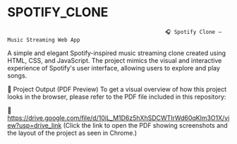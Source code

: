 # SPOTIFY_CLONE
                                                      🎧 Spotify Clone – Music Streaming Web App

A simple and elegant Spotify-inspired music streaming clone created using HTML, CSS, and JavaScript. The project mimics the visual and interactive experience of Spotify's user interface, allowing users to explore and play songs.


📄 Project Output (PDF Preview)
To get a visual overview of how this project looks in the browser, please refer to the PDF file included in this repository:

📎 https://drive.google.com/file/d/10iL_M1D6z5hXhSDCWTIrWd60qKlm3O1X/view?usp=drive_link
(Click the link to open the PDF showing screenshots and the layout of the project as seen in Chrome.) 

